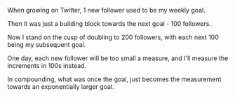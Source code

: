 When growing on Twitter, 1 new follower used to be my weekly goal.

Then it was just a building block towards the next goal - 100 followers.

Now I stand on the cusp of doubling to 200 followers, with each next 100 being my subsequent goal.

One day, each new follower will be too small a measure, and I'll measure the increments in 100s instead.

In compounding, what was once the goal, just becomes the measurement towards an exponentially larger goal.
